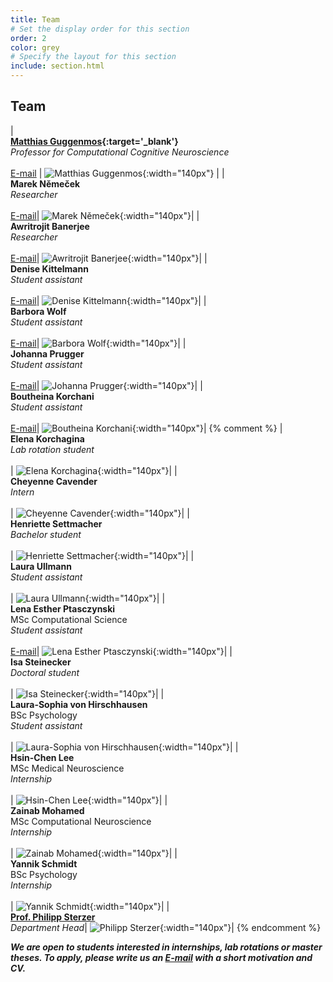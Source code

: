 ```yaml
---
title: Team
# Set the display order for this section
order: 2
color: grey
# Specify the layout for this section
include: section.html
---
```

## Team

| <br>**[Matthias Guggenmos](https://www.health-and-medical-university.de/team-fakultaet-gesundheit-hmu/matthias-guggenmos/){:target='\_blank'}**<br>_Professor for Computational Cognitive Neuroscience_<br><br>[E-mail](mailto:matthias.guggenmos@hmu-potsdam.de) | ![Matthias Guggenmos](images/matthias.png){:width="140px"} |
| <br>**Marek Němeček**<br>_Researcher_<br><br>[E-mail](mailto:marek.nemecek@hmu-potsdam.de)| ![Marek Němeček](images/profile_marek.png){:width="140px"}|
| <br>**Awritrojit Banerjee**<br>_Researcher_<br><br>[E-mail](mailto:awritrojit.banerjee@hmu-potsdam.de)| ![Awritrojit Banerjee](images/placeholder.png){:width="140px"}|
| <br>**Denise Kittelmann**<br>_Student assistant_<br><br>[E-mail](mailto:denise.kittelmann@shk.health-and-medical-university.de)| ![Denise Kittelmann](images/profile_denise.png){:width="140px"}|
| <br>**Barbora Wolf**<br>_Student assistant_<br><br>[E-mail](mailto:barbora.wolf@fu-berlin.de)| ![Barbora Wolf](images/profile_barbora.png){:width="140px"}|
| <br>**Johanna Prugger**<br>_Student assistant_<br><br>[E-mail](mailto:johanna.prugger@shk.health-and-medical-university.de)| ![Johanna Prugger](images/placeholder.png){:width="140px"}|
| <br>**Boutheina Korchani**<br>_Student assistant_<br><br>[E-mail](mailto:boutheina.korchani@shk.health-and-medical-university.de)| ![Boutheina Korchani](images/placeholder.png){:width="140px"}|
{% comment %}
| <br>**Elena Korchagina**<br>_Lab rotation student_<br><br>| ![Elena Korchagina](images/profile_elena.png){:width="140px"}|
| <br>**Cheyenne Cavender**<br>_Intern_<br><br>| ![Cheyenne Cavender](images/placeholder.png){:width="140px"}|
| <br>**Henriette Settmacher**<br>_Bachelor student_<br><br>| ![Henriette Settmacher](images/placeholder.png){:width="140px"}|
| <br>**Laura Ullmann**<br>_Student assistant_<br><br>| ![Laura Ullmann](images/placeholder.png){:width="140px"}|
| <br>**Lena Esther Ptasczynski**<br>MSc Computational Science<br>_Student assistant_<br><br>[E-mail](mailto:lena-esther.ptasczynski@charite.de)| ![Lena Esther Ptasczynski](images/placeholder.png){:width="140px"}|
| <br>**Isa Steinecker**<br>_Doctoral student_<br><br>| ![Isa Steinecker](images/profile_isa.png){:width="140px"}|
| <br>**Laura-Sophia von Hirschhausen**<br>BSc Psychology<br>_Student assistant_<br><br>| ![Laura-Sophia von Hirschhausen](images/placeholder.png){:width="140px"}|
| <br>**Hsin-Chen Lee**<br>MSc Medical Neuroscience<br>_Internship_<br><br>| ![Hsin-Chen Lee](images/placeholder.png){:width="140px"}|
| <br>**Zainab Mohamed**<br>MSc Computational Neuroscience<br>_Internship_<br><br>| ![Zainab Mohamed](images/placeholder.png){:width="140px"}|
| <br>**Yannik Schmidt**<br>BSc Psychology<br>_Internship_<br><br>| ![Yannik Schmidt](images/placeholder.png){:width="140px"}|
| <br>**[Prof. Philipp Sterzer](https://psychiatrie-psychotherapie.charite.de/en/metas/person_detail/person/address_detail/sterzer/)**<br>_Department Head_| ![Philipp Sterzer](images/philipp.png){:width="140px"}|
{% endcomment %}

***We are open to students interested in internships, lab rotations or master theses. To apply, please write us an [E-mail](mailto:matthias.guggenmos@hum-potsdam.de) with a short motivation and CV.***

